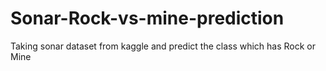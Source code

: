 # Sonar-Rock-vs-mine-prediction
Taking sonar dataset from kaggle and predict the class which has Rock or Mine
